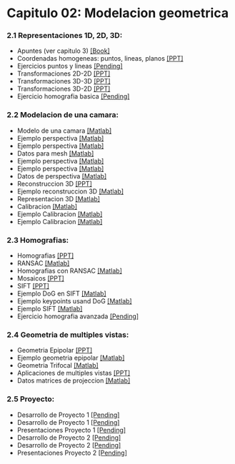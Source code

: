 
# Capitulo 02: Modelacion geometrica
### 2.1 Representaciones 1D, 2D, 3D:
* Apuntes (ver capitulo 3) [[Book]](https://link.springer.com/chapter/10.1007/978-3-319-20747-6_3)
* Coordenadas homogeneas: puntos, lineas, planos [[PPT]](https://github.com/domingomery/vision/blob/master/clases/Cap02_Geometria/presentations/CV01_PointsLinesPlanes.pptx)
* Ejercicios puntos  y lineas [[Pending]](https://github.com/domingomery/vision/blob/master/clases/Cap02_Geometria/ejercicios/CV01_EjePuntosLineas.pdf)
* Transformaciones 2D-2D [[PPT]](https://github.com/domingomery/vision/blob/master/clases/Cap02_Geometria/presentations/CV01_Transformation2D.pptx)
* Transformaciones 3D-3D [[PPT]](https://github.com/domingomery/vision/blob/master/clases/Cap02_Geometria/presentations/CV01_Transformation3D.pptx)
* Transformaciones 3D-2D [[PPT]](https://github.com/domingomery/vision/blob/master/clases/Cap02_Geometria/presentations/CV01_Transformation3D2D.pptx)
* Ejercicio homografia basica [[Pending]](https://github.com/domingomery/vision/blob/master/clases/Cap02_Geometria/ejercicios/CV01_EjeHomografia1.pdf)
### 2.2 Modelacion de una camara:
* Modelo de una camara [[Matlab]](https://github.com/domingomery/vision/blob/master/clases/Cap02_Geometria/matlab/CV01_3DPyramid.m)
* Ejemplo perspectiva [[Matlab]](https://github.com/domingomery/vision/blob/master/clases/Cap02_Geometria/matlab/CV04_experspec.m)
* Ejemplo perspectiva [[Matlab]](https://github.com/domingomery/vision/blob/master/clases/Cap02_Geometria/matlab/CV04_meshplot.m)
* Datos para mesh [[Matlab]](https://github.com/domingomery/vision/blob/master/clases/Cap02_Geometria/matlab/meshpoints.mat)
* Ejemplo perspectiva [[Matlab]](https://github.com/domingomery/vision/blob/master/clases/Cap02_Geometria/matlab/CV04_Perspective.fig)
* Ejemplo perspectiva [[Matlab]](https://github.com/domingomery/vision/blob/master/clases/Cap02_Geometria/matlab/CV04_Perspective.m)
* Datos de perspectiva [[Matlab]](https://github.com/domingomery/vision/blob/master/clases/Cap02_Geometria/matlab/perspecdata.mat)
* Reconstruccion 3D [[PPT]](https://github.com/domingomery/vision/blob/master/clases/Cap02_Geometria/presentations/CV01_Reconstruction3D.pptx)
* Ejemplo reconstruccion 3D [[Matlab]](https://github.com/domingomery/vision/blob/master/clases/Cap02_Geometria/matlab/CV01_Reconstruction3D.m)
* Representacion 3D [[Matlab]](https://github.com/domingomery/vision/blob/master/clases/Cap02_Geometria/matlab/CV01_PlotMesh3D.m)
* Calibracion [[Matlab]](https://github.com/domingomery/vision/blob/master/clases/Cap02_Geometria/matlab/CV01_Calibration.m)
* Ejemplo Calibracion [[Matlab]](https://github.com/domingomery/vision/blob/master/clases/Cap02_Geometria/matlab/CV01_CalibrationChess.m)
* Ejemplo Calibracion [[Matlab]](https://github.com/domingomery/vision/blob/master/clases/Cap02_Geometria/matlab/CV01_CalibrationChessGauss.m)
### 2.3 Homografias:
* Homografias [[PPT]](https://github.com/domingomery/vision/blob/master/clases/Cap02_Geometria/presentations/CV01_Homography.pptx)
* RANSAC [[Matlab]](https://github.com/domingomery/vision/blob/master/clases/Cap02_Geometria/matlab/CV01_Ransac.m)
* Homografias con RANSAC [[Matlab]](https://github.com/domingomery/vision/blob/master/clases/Cap02_Geometria/matlab/CV01_HomografiaRANSAC.m)
* Mosaicos [[PPT]](https://github.com/domingomery/vision/blob/master/clases/Cap02_Geometria/presentations/CV01_Mosaicos.pptx)
* SIFT [[PPT]](https://github.com/domingomery/vision/blob/master/clases/Cap02_Geometria/presentations/CV01_SIFT_ObjectDetection.pptx)
* Ejemplo DoG en SIFT [[Matlab]](https://github.com/domingomery/vision/blob/master/clases/Cap02_Geometria/matlab/CV01_SIFT_DoG_Function.m)
* Ejemplo keypoints usand DoG [[Matlab]](https://github.com/domingomery/vision/blob/master/clases/Cap02_Geometria/matlab/CV01_SIFT_DoG_Keypoints.m)
* Ejemplo SIFT [[Matlab]](https://github.com/domingomery/vision/blob/master/clases/Cap02_Geometria/matlab/CV01_SIFT.m)
* Ejercicio homografia avanzada [[Pending]](https://github.com/domingomery/vision/blob/master/clases/Cap02_Geometria/ejercicios/CV01_EjeHomografia1.pdf)
### 2.4 Geometria de multiples vistas:
* Geometria Epipolar [[PPT]](https://github.com/domingomery/vision/blob/master/clases/Cap02_Geometria/presentations/CV01_EpipolarGeometry.pptx)
* Ejemplo geometria epipolar [[Matlab]](https://github.com/domingomery/vision/blob/master/clases/Cap02_Geometria/matlab/CV01_EpipolarGeometry_Calibrated.m)
* Geometria Trifocal [[Matlab]](https://github.com/domingomery/vision/blob/master/clases/Cap02_Geometria/matlab/CV01_TrifocalGeometry.m)
* Aplicaciones de multiples vistas [[PPT]](https://github.com/domingomery/vision/blob/master/clases/Cap02_Geometria/presentations/CV01_MultipleViewXrayApplications.pptx)
* Datos matrices de projeccion [[Matlab]](https://github.com/domingomery/vision/blob/master/clases/Cap02_Geometria/matlab/projmatrices.mat)
### 2.5 Proyecto:
* Desarrollo de Proyecto 1 [[Pending]](https://github.com/domingomery/vision/blob/master/clases/Cap02_Geometria/ejercicios/CV01_DesarrolloProyecto.pdf)
* Desarrollo de Proyecto 1 [[Pending]](https://github.com/domingomery/vision/blob/master/clases/Cap02_Geometria/ejercicios/CV01_DesarrolloProyecto.pdf)
* Presentaciones Proyecto 1 [[Pending]](https://github.com/domingomery/vision/blob/master/clases/Cap02_Geometria/ejercicios/CV01_Proyecto.pdf)
* Desarrollo de Proyecto 2 [[Pending]](https://github.com/domingomery/vision/blob/master/clases/Cap02_Geometria/ejercicios/CV02_DesarrolloProyecto.pdf)
* Desarrollo de Proyecto 2 [[Pending]](https://github.com/domingomery/vision/blob/master/clases/Cap02_Geometria/ejercicios/CV02_DesarrolloProyecto.pdf)
* Presentaciones Proyecto 2 [[Pending]](https://github.com/domingomery/vision/blob/master/clases/Cap02_Geometria/ejercicios/CV02_Proyecto.pdf)
